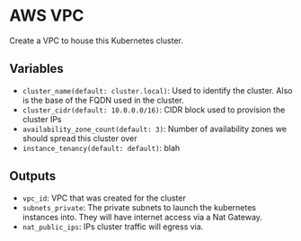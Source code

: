 # AWS VPC

Create a VPC to house this Kubernetes cluster.

## Variables

- `cluster_name(default: cluster.local)`: Used to identify the cluster. Also is the base of the FQDN used in the cluster.
- `cluster_cidr(default: 10.0.0.0/16)`: CIDR block used to provision the cluster IPs
- `availability_zone_count(default: 3)`: Number of availability zones we should spread this cluster over
- `instance_tenancy(default: default)`: blah

## Outputs

- `vpc_id`: VPC that was created for the cluster
- `subnets_private`: The private subnets to launch the kubernetes instances into. They will have internet access via a Nat Gateway.
- `nat_public_ips`: IPs cluster traffic will egress via.

